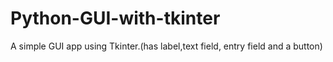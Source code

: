 # Python-GUI-with-tkinter
A simple GUI app using Tkinter.(has label,text field, entry field and a button)
